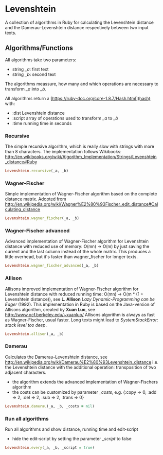 # Levenshtein
A collection of algorithms in Ruby for calculating the Levenshtein distance and the Damerau–Levenshtein distance respectively between two input texts.

## Algorithms/Functions
All algorithms take two parameters:
* string *_a*: first text
* string *_b*: second text

The algorithms meassure, how many and which operations are necessary to transform *_a* into *_b*.

All algorithms return a [https://ruby-doc.org/core-1.8.7/Hash.html](hash) with:
* :dist     Levenshtein distance
* :script   array of operations used to transform *_a* to *_b*
* :time     running time in seconds

### Recursive
The simple recursive algorithm, which is really slow with strings with more than 8 characters.
The implementation follows Wikibooks: http://en.wikibooks.org/wiki/Algorithm_Implementation/Strings/Levenshtein_distance#Ruby
```ruby
Levenshtein.recursive(_a, _b)
```

### Wagner-Fischer
Simple implementation of Wagner-Fischer algorithm based on the complete distance matrix.
Adopted from http://en.wikipedia.org/wiki/Wagner%E2%80%93Fischer_edit_distance#Calculating_distance
```ruby
Levenshtein.wagner_fischer(_a, _b)
```

### Wagner-Fischer advanced
Advanced implementation of Wagner-Fischer algorithm for Levenshtein distance with reduced use of memory: O(mn) → O(m)
by just saving the current and the last column instead of the whole matrix.
This produces a little overhead, but it's faster than wagner_fischer for longer texts.
```ruby
Levenshtein.wagner_fischer_advanced(_a, _b)
```

### Allison
Allisons improved implementation of Wagner-Fischer algorithm for Levenshtein distance
with reduced running time: O(mn) → O(m * (1 + Levenshtein distance)), see **L. Allison** *Lazy Dynamic-Programming can be Eager* (1992).
This implementation in Ruby is based on the Java-version of Allisons algorithm, created by **Xuan Luo**, see http://www.ocf.berkeley.edu/~xuanluo/
Allisons algorithm is always as fast as Wagner-Fischer, usual faster. Long texts might lead to *SystemStackError: stack level too deep*.
```ruby
Levenshtein.allison(_a, _b)
```

### Damerau
Calculates the Damerau–Levenshtein distance, see http://en.wikipedia.org/wiki/Damerau%E2%80%93Levenshtein_distance
i.e. the Levenshtein distance with the additional operation: transposition of two adjacent characters.
* the algorithm extends the advanced implementation of Wagner-Fischers algorithm
* the costs can be customized by parameter *_costs*, e.g. {:copy => 0, :add => 2, :del => 2, :sub => 2, :trans => 0}
```ruby
Levenshtein.damerau(_a, _b, _costs = nil)
```

### Run all algorithms
Run all algorithms and show distance, running time and edit-script
* hide the edit-script by setting the parameter *_script* to false
```ruby
Levenshtein.every(_a, _b, _script = true)
```
